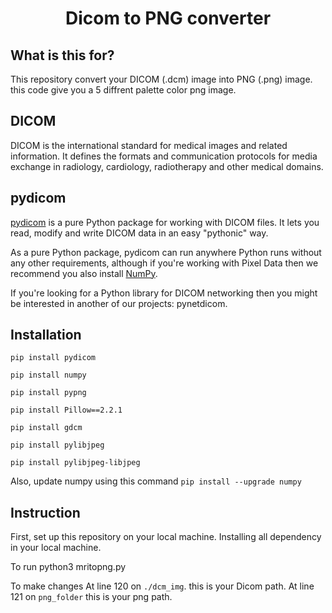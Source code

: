 <h1 align="center">
    <b>Dicom to PNG converter </b> 
<br>
</h1>

## What is this for?
This repository convert your DICOM (.dcm) image into PNG (.png) image. this code give you a 5 diffrent palette color png image. 

## DICOM
DICOM is the international standard for medical images and related information. It defines the formats and communication protocols for media exchange in radiology, cardiology, radiotherapy and other medical domains.


## pydicom
[pydicom](https://pydicom.github.io/) is a pure Python package for working with DICOM files. It lets you read, modify and write DICOM data in an easy "pythonic" way.

As a pure Python package, pydicom can run anywhere Python runs without any other requirements, although if you're working with Pixel Data then we recommend you also install [NumPy](https://numpy.org/).

If you're looking for a Python library for DICOM networking then you might be interested in another of our projects: pynetdicom.


## Installation
```pip install pydicom```

```pip install numpy```

```pip install pypng```

```pip install Pillow==2.2.1```

```pip install gdcm```

```pip install pylibjpeg```

```pip install pylibjpeg-libjpeg```

Also, update numpy using this command ```pip install --upgrade numpy```


## Instruction
First, set up this repository on your local machine.
Installing all dependency in your local machine.

To run 
python3 mritopng.py

To make changes
At line 120 on ```./dcm_img```. this is your Dicom path.
At line 121 on ```png_folder``` this is your png path.


